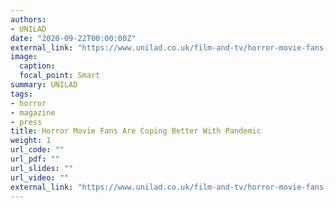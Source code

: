 ```yaml
---
authors:
- UNILAD
date: "2020-09-22T00:00:00Z"
external_link: "https://www.unilad.co.uk/film-and-tv/horror-movie-fans-are-coping-better-with-pandemic-study-says/"
image:
  caption:
  focal_point: Smart
summary: UNILAD
tags:
- horror
- magazine
- press
title: Horror Movie Fans Are Coping Better With Pandemic
weight: 1
url_code: ""
url_pdf: ""
url_slides: ""
url_video: ""
external_link: "https://www.unilad.co.uk/film-and-tv/horror-movie-fans-are-coping-better-with-pandemic-study-says/"
---
```

